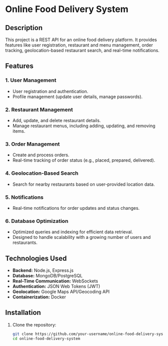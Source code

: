 # Online Food Delivery System

## Description
This project is a REST API for an online food delivery platform. It provides features like user registration, restaurant and menu management, order tracking, geolocation-based restaurant search, and real-time notifications.

## Features

### 1. User Management
- User registration and authentication.
- Profile management (update user details, manage passwords).

### 2. Restaurant Management
- Add, update, and delete restaurant details.
- Manage restaurant menus, including adding, updating, and removing items.

### 3. Order Management
- Create and process orders.
- Real-time tracking of order status (e.g., placed, prepared, delivered).

### 4. Geolocation-Based Search
- Search for nearby restaurants based on user-provided location data.

### 5. Notifications
- Real-time notifications for order updates and status changes.

### 6. Database Optimization
- Optimized queries and indexing for efficient data retrieval.
- Designed to handle scalability with a growing number of users and restaurants.

## Technologies Used
- **Backend:** Node.js, Express.js
- **Database:** MongoDB/PostgreSQL
- **Real-Time Communication:** WebSockets
- **Authentication:** JSON Web Tokens (JWT)
- **Geolocation:** Google Maps API/Geocoding API
- **Containerization:** Docker

## Installation

1. Clone the repository:
   ```bash
   git clone https://github.com/your-username/online-food-delivery-system.git
   cd online-food-delivery-system
